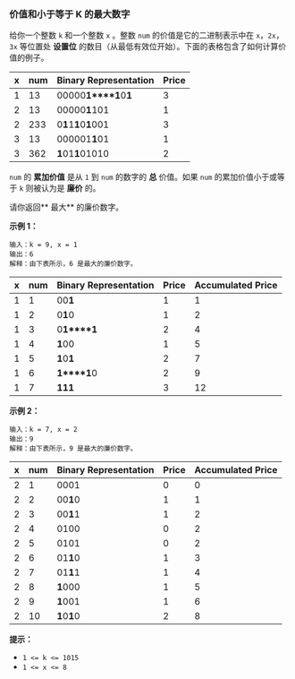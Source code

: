 ### 价值和小于等于 K 的最大数字 ###
给你一个整数 `k` 和一个整数 `x` 。整数 `num` 的价值是它的二进制表示中在 `x`，`2x`，`3x` 等位置处 **设置位** 的数目（从最低有效位开始）。下面的表格包含了如何计算价值的例子。

|x|num|Binary Representation|Price|
|-|---|---------------------|-----|
|1|13 |00000**1****1**0**1**|3    |
|2|13 |00000**1**101        |1    |
|2|233|0**1**1**1**0**1**001|3    |
|3|13 |000001**1**01        |1    |
|3|362|**1**01**1**01010    |2    |



`num` 的 **累加价值** 是从 `1` 到 `num` 的数字的 **总** 价值。如果 `num` 的累加价值小于或等于 `k` 则被认为是 **廉价** 的。

请你返回** 最大** 的廉价数字。



**示例 1：**

```
输入：k = 9, x = 1
输出：6
解释：由下表所示，6 是最大的廉价数字。
```

|x|num|Binary Representation|Price|Accumulated Price|
|-|---|---------------------|-----|-----------------|
|1|1  |00**1**              |1    |1                |
|1|2  |0**1**0              |1    |2                |
|1|3  |0**1****1**          |2    |4                |
|1|4  |**1**00              |1    |5                |
|1|5  |**1**0**1**          |2    |7                |
|1|6  |**1****1**0          |2    |9                |
|1|7  |**1****1****1**      |3    |12               |

**示例 2：**

```
输入：k = 7, x = 2
输出：9
解释：由下表所示，9 是最大的廉价数字。
```

|x|num|Binary Representation|Price|Accumulated Price|
|-|---|---------------------|-----|-----------------|
|2|1  |0001                 |0    |0                |
|2|2  |00**1**0             |1    |1                |
|2|3  |00**1**1             |1    |2                |
|2|4  |0100                 |0    |2                |
|2|5  |0101                 |0    |2                |
|2|6  |01**1**0             |1    |3                |
|2|7  |01**1**1             |1    |4                |
|2|8  |**1**000             |1    |5                |
|2|9  |**1**001             |1    |6                |
|2|10 |**1**0**1**0         |2    |8                |



**提示：**

* `1 <= k <= 1015`
* `1 <= x <= 8`

